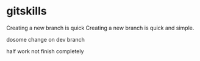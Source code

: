# gitskills
Creating a new branch is quick
Creating a new branch is quick and simple.

dosome  change on dev branch

half work not finish  completely


